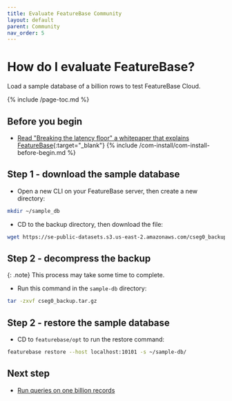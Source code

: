 ```yaml
---
title: Evaluate FeatureBase Community
layout: default
parent: Community
nav_order: 5
---
```


# How do I evaluate FeatureBase?

Load a sample database of a billion rows to test FeatureBase Cloud.

{% include /page-toc.md %}

## Before you begin

* [Read "Breaking the latency floor" a whitepaper that explains FeatureBase](https://www.featurebase.com/blog/breaking-the-latency-floor-white-paper){:target="_blank"}
{% include /com-install/com-install-before-begin.md %}

## Step 1 - download the sample database

* Open a new CLI on your FeatureBase server, then create a new directory:
```sh
mkdir ~/sample_db
```
* CD to the backup directory, then download the file:
```sh
wget https://se-public-datasets.s3.us-east-2.amazonaws.com/cseg0_backup.tar.gz
```

## Step 2 - decompress the backup

{: .note}
This process may take some time to complete.

* Run this command in the `sample-db` directory:
```sh
tar -zxvf cseg0_backup.tar.gz
```

## Step 2 - restore the sample database

* CD to `featurebase/opt` to run the restore command:
```sh
featurebase restore --host localhost:10101 -s ~/sample-db/
```

## Next step

* [Run queries on one billion records](/docs/sql-guide/examples/sql-eg-select/sql-eg-select-sample-db)
